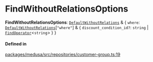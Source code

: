 # FindWithoutRelationsOptions

 **FindWithoutRelationsOptions**: [`DefaultWithoutRelations`](DefaultWithoutRelations.md) & { `where`: [`DefaultWithoutRelations`](DefaultWithoutRelations.md)[``"where"``] & { `discount_condition_id?`: `string` \| [`FindOperator`](../classes/FindOperator.md)<`string`\>  }  }

#### Defined in

[packages/medusa/src/repositories/customer-group.ts:19](https://github.com/medusajs/medusa/blob/3d9f5ae63/packages/medusa/src/repositories/customer-group.ts#L19)
